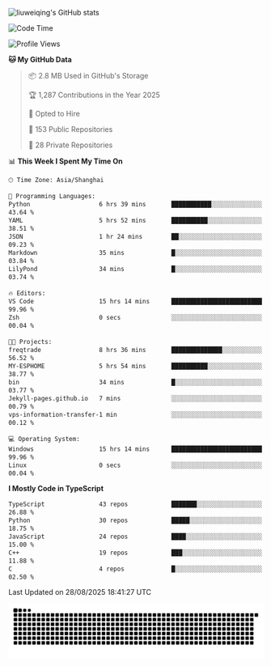 ![liuweiqing's GitHub stats](https://github-readme-stats.vercel.app/api?username=14790897&show_icons=true&locale=cn&include_all_commits=true&count_private=true)

<!--START_SECTION:waka-->
![Code Time](http://img.shields.io/badge/Code%20Time-2%2C431%20hrs%2059%20mins-blue)

![Profile Views](http://img.shields.io/badge/Profile%20Views-10-blue)

**🐱 My GitHub Data** 

> 📦 2.8 MB Used in GitHub's Storage 
 > 
> 🏆 1,287 Contributions in the Year 2025
 > 
> 💼 Opted to Hire
 > 
> 📜 153 Public Repositories 
 > 
> 🔑 28 Private Repositories 
 > 
📊 **This Week I Spent My Time On** 

```text
🕑︎ Time Zone: Asia/Shanghai

💬 Programming Languages: 
Python                   6 hrs 39 mins       ███████████░░░░░░░░░░░░░░   43.64 % 
YAML                     5 hrs 52 mins       ██████████░░░░░░░░░░░░░░░   38.51 % 
JSON                     1 hr 24 mins        ██░░░░░░░░░░░░░░░░░░░░░░░   09.23 % 
Markdown                 35 mins             █░░░░░░░░░░░░░░░░░░░░░░░░   03.84 % 
LilyPond                 34 mins             █░░░░░░░░░░░░░░░░░░░░░░░░   03.74 % 

🔥 Editors: 
VS Code                  15 hrs 14 mins      █████████████████████████   99.96 % 
Zsh                      0 secs              ░░░░░░░░░░░░░░░░░░░░░░░░░   00.04 % 

🐱‍💻 Projects: 
freqtrade                8 hrs 36 mins       ██████████████░░░░░░░░░░░   56.52 % 
MY-ESPHOME               5 hrs 54 mins       ██████████░░░░░░░░░░░░░░░   38.77 % 
bin                      34 mins             █░░░░░░░░░░░░░░░░░░░░░░░░   03.77 % 
Jekyll-pages.github.io   7 mins              ░░░░░░░░░░░░░░░░░░░░░░░░░   00.79 % 
vps-information-transfer-1 min               ░░░░░░░░░░░░░░░░░░░░░░░░░   00.12 % 

💻 Operating System: 
Windows                  15 hrs 14 mins      █████████████████████████   99.96 % 
Linux                    0 secs              ░░░░░░░░░░░░░░░░░░░░░░░░░   00.04 % 
```

**I Mostly Code in TypeScript** 

```text
TypeScript               43 repos            ███████░░░░░░░░░░░░░░░░░░   26.88 % 
Python                   30 repos            █████░░░░░░░░░░░░░░░░░░░░   18.75 % 
JavaScript               24 repos            ████░░░░░░░░░░░░░░░░░░░░░   15.00 % 
C++                      19 repos            ███░░░░░░░░░░░░░░░░░░░░░░   11.88 % 
C                        4 repos             █░░░░░░░░░░░░░░░░░░░░░░░░   02.50 % 
```




 Last Updated on 28/08/2025 18:41:27 UTC
<!--END_SECTION:waka-->

<picture>
  <source media="(prefers-color-scheme: dark)" srcset="https://raw.githubusercontent.com/14790897/14790897/output/github-contribution-grid-snake-dark.svg" />
  <source media="(prefers-color-scheme: light)" srcset="https://raw.githubusercontent.com/14790897/14790897/output/github-contribution-grid-snake.svg" />
  <img alt="github-snake" src="https://raw.githubusercontent.com/14790897/14790897/output/github-contribution-grid-snake.svg" />
</picture>
